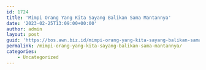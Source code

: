 ```yaml
---
id: 1724
title: 'Mimpi Orang Yang Kita Sayang Balikan Sama Mantannya'
date: '2023-02-25T13:09:00+00:00'
author: admin
layout: post
guid: 'https://bos.awn.biz.id/mimpi-orang-yang-kita-sayang-balikan-sama-mantannya/'
permalink: /mimpi-orang-yang-kita-sayang-balikan-sama-mantannya/
categories:
    - Uncategorized
---
```


